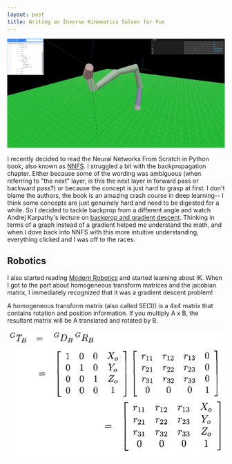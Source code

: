 ```yaml
---
layout: post
title: Writing an Inverse Kinematics Solver for Fun
---
```


![](/images/ik_post/pic1.png)

I recently decided to read the Neural Networks From Scratch in Python book, also known as [NNFS](https://nnfs.io/). I struggled a bit with the backpropagation chapter. Either because some of the wording was ambiguous (when referring to "the next" layer, is this the next layer in forward pass or backward pass?) or because the concept is just hard to grasp at first. I don't blame the authors, the book is an amazing crash course in deep learning-- I think some concepts are just genuinely hard and need to be digested for a while. So I decided to tackle backprop from a different angle and watch Andrej Karpathy's lecture on [backprop and gradient descent](https://www.youtube.com/watch?v=VMj-3S1tku0). Thinking in terms of a graph instead of a gradient helped me understand the math, and when I dove back into NNFS with this more intuitive understanding, everything clicked and I was off to the races.

## Robotics

I also started reading [Modern Robotics](http://hades.mech.northwestern.edu/images/7/7f/MR.pdf) and started learning about IK. When I got to the part about homogeneous transform matrices and the jacobian matrix, I immediately recognized that it was a gradient descent problem! 

A homogeneous transform matrix (also called SE(3)) is a 4x4 matrix that contains rotation and position information. If you multiply A x B, the resultant matrix will be A translated and rotated by B.

![](/images/ik_post/matrix.webp)